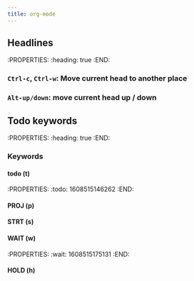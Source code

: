 ```yaml
---
title: org-mode
---
```


## Headlines
:PROPERTIES:
:heading: true
:END:
### `Ctrl-c`, `Ctrl-w`: Move current head to another place
### `Alt-up/down`: move current head up / down
## Todo keywords
:PROPERTIES:
:heading: true
:END:
### Keywords
#### todo (t)
:PROPERTIES:
:todo: 1608515146262
:END:
#### PROJ (p)
#### STRT (s)
#### WAIT (w)
:PROPERTIES:
:wait: 1608515175131
:END:
#### HOLD (h)
####
